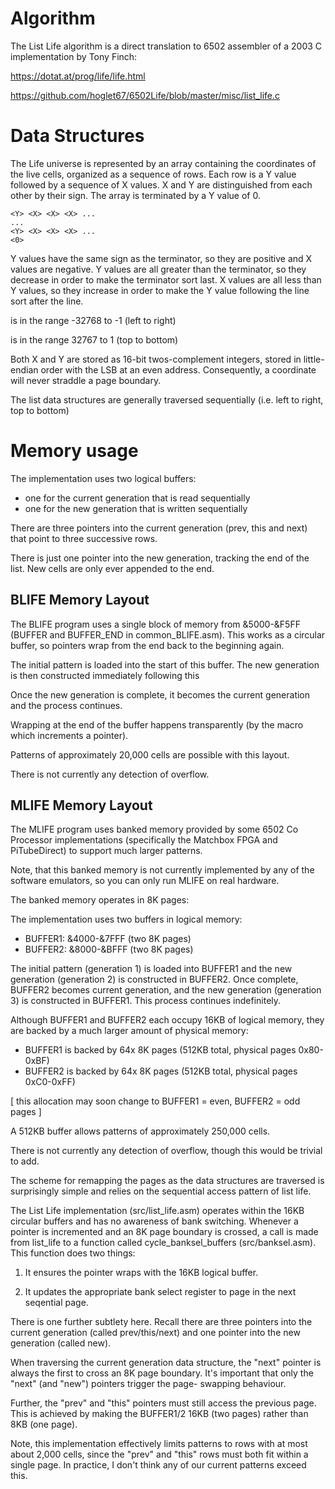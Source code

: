 # Algorithm

The List Life algorithm is a direct translation to 6502 assembler of
a 2003 C implementation by Tony Finch:

https://dotat.at/prog/life/life.html

https://github.com/hoglet67/6502Life/blob/master/misc/list_life.c

# Data Structures

The Life universe is represented by an array containing the
coordinates of the live cells, organized as a sequence of rows. Each
row is a Y value followed by a sequence of X values. X and Y are
distinguished from each other by their sign. The array is terminated
by a Y value of 0.
```
<Y> <X> <X> <X> ...
...
<Y> <X> <X> <X> ...
<0>
```
Y values have the same sign as the terminator, so they are positive
and X values are negative. Y values are all greater than the
terminator, so they decrease in order to make the terminator sort
last. X values are all less than Y values, so they increase in order
to make the Y value following the line sort after the line.

<X> is in the range -32768 to -1 (left to right)

<Y> is in the range 32767 to 1 (top to bottom)

Both X and Y are stored as 16-bit twos-complement integers, stored in
little-endian order with the LSB at an even address. Consequently, a
coordinate will never straddle a page boundary.

The list data structures are generally traversed sequentially
(i.e. left to right, top to bottom)

# Memory usage

The implementation uses two logical buffers:
- one for the current generation that is read sequentially
- one for the new generation that is written sequentially

There are three pointers into the current generation (prev, this and
next) that point to three successive rows.

There is just one pointer into the new generation, tracking the end of
the list. New cells are only ever appended to the end.

## BLIFE Memory Layout

The BLIFE program uses a single block of memory from &5000-&F5FF
(BUFFER and BUFFER_END in common_BLIFE.asm). This works as a circular
buffer, so pointers wrap from the end back to the beginning again.

The initial pattern is loaded into the start of this buffer. The new
generation is then constructed immediately following this

Once the new generation is complete, it becomes the current
generation and the process continues.

Wrapping at the end of the buffer happens transparently (by the
macro which increments a pointer).

Patterns of approximately 20,000 cells are possible with this layout.

There is not currently any detection of overflow.

## MLIFE Memory Layout

The MLIFE program uses banked memory provided by some 6502 Co
Processor implementations (specifically the Matchbox FPGA and
PiTubeDirect) to support much larger patterns.

Note, that this banked memory is not currently implemented by any of the
software emulators, so you can only run MLIFE on real hardware.

The banked memory operates in 8K pages:

The implementation uses two buffers in logical memory:
- BUFFER1: &4000-&7FFF (two 8K pages)
- BUFFER2: &8000-&BFFF (two 8K pages)

The initial pattern (generation 1) is loaded into BUFFER1 and the new
generation (generation 2) is constructed in BUFFER2.  Once complete,
BUFFER2 becomes current generation, and the new generation (generation
3) is constructed in BUFFER1. This process continues indefinitely.

Although BUFFER1 and BUFFER2 each occupy 16KB of logical memory, they
are backed by a much larger amount of physical memory:

- BUFFER1 is backed by 64x 8K pages (512KB total, physical pages 0x80-0xBF)
- BUFFER2 is backed by 64x 8K pages (512KB total, physical pages 0xC0-0xFF)

[ this allocation may soon change to BUFFER1 = even, BUFFER2 = odd pages ]

A 512KB buffer allows patterns of approximately 250,000 cells.

There is not currently any detection of overflow, though this would be
trivial to add.

The scheme for remapping the pages as the data structures are
traversed is surprisingly simple and relies on the sequential access
pattern of list life.

The List Life implementation (src/list_life.asm) operates within the
16KB circular buffers and has no awareness of bank switching. Whenever
a pointer is incremented and an 8K page boundary is crossed, a call is
made from list_life to a function called cycle_banksel_buffers
(src/banksel.asm). This function does two things:

1. It ensures the pointer wraps with the 16KB logical buffer.

2. It updates the appropriate bank select register to page in the next
seqential page.

There is one further subtlety here. Recall there are three pointers
into the current generation (called prev/this/next) and one pointer
into the new generation (called new).

When traversing the current generation data structure, the "next"
pointer is always the first to cross an 8K page boundary. It's
important that only the "next" (and "new") pointers trigger the page-
swapping behaviour.

Further, the "prev" and "this" pointers must still access the previous
page. This is achieved by making the BUFFER1/2 16KB (two pages) rather
than 8KB (one page).

Note, this implementation effectively limits patterns to rows with at
most about 2,000 cells, since the "prev" and "this" rows must both fit
within a single page. In practice, I don't think any of our current
patterns exceed this.


